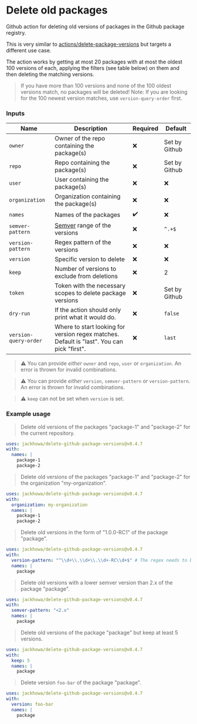 # Delete old packages

Github action for deleting old versions of packages in the Github package registry.

This is very similar to [actions/delete-package-versions](https://github.com/actions/delete-package-versions)
but targets a different use case.

The action works by getting at most 20 packages with at most the oldest 100 versions of each, applying the filters (see
table below) on them and then deleting the matching versions.

> If you have more than 100 versions and none of the 100 oldest versions match, no packages will be deleted! Note: If you are looking for the 100 newest version matches, use `version-query-order` first.

### Inputs

| Name              | Description                                                | Required           | Default       |
| ----------------- | ---------------------------------------------------------- | ------------------ | ------------- |
| `owner`           | Owner of the repo containing the package(s)                | :x:                | Set by Github |
| `repo`            | Repo containing the package(s)                             | :x:                | Set by Github |
| `user`            | User containing the package(s)                             | :x:                | :x:           |
| `organization`    | Organization containing the package(s)                     | :x:                | :x:           |
| `names`           | Names of the packages                                      | :heavy_check_mark: | :x:           |
| `semver-pattern`  | [Semver](https://semver.org/) range of the versions        | :x:                | `^.+$`        |
| `version-pattern` | Regex pattern of the versions                              | :x:                | :x:           |
| `version`         | Specific version to delete                                 | :x:                | :x:           |
| `keep`            | Number of versions to exclude from deletions               | :x:                | 2             |
| `token`           | Token with the necessary scopes to delete package versions | :x:                | Set by Github |
| `dry-run`         | If the action should only print what it would do.          | :x:                | `false`       |
| `version-query-order`         | Where to start looking for version regex matches. Default is "last". You can pick "first".         | :x:                | `last`       |

> :warning: You can provide _either_ `owner` and `repo`, `user` or `organization`. An error is thrown for invalid combinations.

> :warning: You can provide _either_ `version`, `semver-pattern` or `version-pattern`. An error is thrown for invalid combinations.

> :warning: `keep` can not be set when `version` is set.

### Example usage

> Delete old versions of the packages "package-1" and "package-2" for the current repository.

```yaml
uses: jackhowa/delete-github-package-versions@v0.4.7
with:
  names: |
    package-1
    package-2
```

> Delete old versions of the packages "package-1" and "package-2" for the organization "my-organization".

```yaml
uses: jackhowa/delete-github-package-versions@v0.4.7
with:
  organization: my-organization
  names: |
    package-1
    package-2
```

> Delete old versions in the form of "1.0.0-RC1" of the package "package".

```yaml
uses: jackhowa/delete-github-package-versions@v0.4.7
with:
  version-pattern: "^\\d+\\.\\d+\\.\\d+-RC\\d+$" # The regex needs to be escaped!
  names: |
    package
```

> Delete old versions with a lower semver version than 2.x of the package "package".

```yaml
uses: jackhowa/delete-github-package-versions@v0.4.7
with:
  semver-pattern: "<2.x"
  names: |
    package
```

> Delete old versions of the package "package" but keep at least 5 versions.

```yaml
uses: jackhowa/delete-github-package-versions@v0.4.7
with:
  keep: 5
  names: |
    package
```

> Delete version `foo-bar` of the package "package".

```yaml
uses: jackhowa/delete-github-package-versions@v0.4.7
with:
  version: foo-bar
  names: |
    package
```
